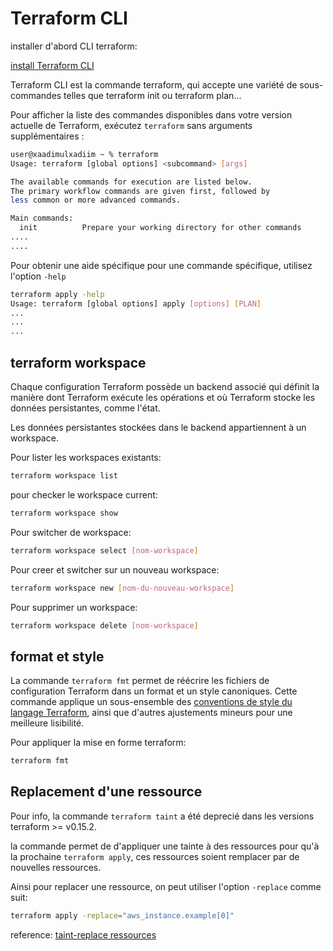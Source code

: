 # Terraform CLI
installer d'abord CLI terraform: 

[install Terraform CLI](https://developer.hashicorp.com/terraform/tutorials/aws-get-started/install-cli)

Terraform CLI est la commande terraform, qui accepte une variété de sous-commandes telles que terraform init ou terraform plan...


Pour afficher la liste des commandes disponibles dans votre version actuelle de Terraform, exécutez `terraform` sans arguments supplémentaires :

```sh
user@xaadimulxadiim ~ % terraform
Usage: terraform [global options] <subcommand> [args]

The available commands for execution are listed below.
The primary workflow commands are given first, followed by
less common or more advanced commands.

Main commands:
  init          Prepare your working directory for other commands
....
....
```


Pour obtenir une aide spécifique pour une commande spécifique, utilisez l'option `-help`

```sh
terraform apply -help
Usage: terraform [global options] apply [options] [PLAN]
...
...
...
```

## terraform workspace

Chaque configuration Terraform possède un backend associé qui définit la manière dont Terraform exécute les opérations et où Terraform stocke les données persistantes, comme l'état.

Les données persistantes stockées dans le backend appartiennent à un workspace.

Pour lister les workspaces existants:
```sh 
terraform workspace list
```
pour checker le workspace current:

```sh
terraform workspace show
```

Pour switcher de workspace:

```sh
terraform workspace select [nom-workspace]
```

Pour creer et switcher sur un nouveau workspace:

```sh
terraform workspace new [nom-du-nouveau-workspace]
```

Pour supprimer un workspace:

```sh
terraform workspace delete [nom-workspace]
```

## format et style

La commande `terraform fmt` permet de réécrire les fichiers de configuration Terraform dans un format et un style canoniques. Cette commande applique un sous-ensemble des [conventions de style du langage Terraform](https://developer.hashicorp.com/terraform/language/style#code-formatting), ainsi que d'autres ajustements mineurs pour une meilleure lisibilité.

Pour appliquer la mise en forme terraform:

```sh
terraform fmt
```

## Replacement d'une ressource

Pour info, la commande `terraform taint` a été deprecié dans les versions terraform >=  v0.15.2.

la commande permet de d'appliquer une tainte à des ressources pour qu'à la prochaine `terraform apply`, ces ressources soient remplacer par de nouvelles ressources. 

Ainsi pour replacer une ressource, on peut utiliser l'option `-replace` comme suit:

```sh
terraform apply -replace="aws_instance.example[0]"
```

reference: [taint-replace ressources](https://developer.hashicorp.com/terraform/cli/commands/taint#recommended-alternative)